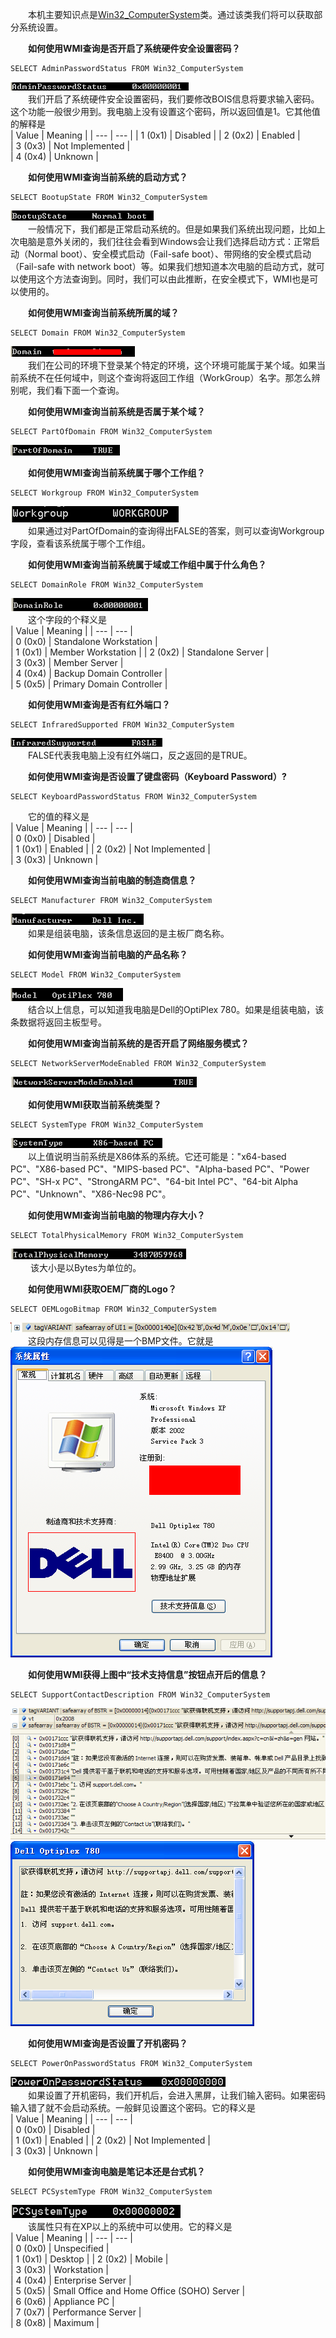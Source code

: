 &emsp;&emsp;本机主要知识点是[Win32_ComputerSystem](http://msdn.microsoft.com/en-us/library/windows/desktop/aa394102(v=vs.85).aspx)类。通过该类我们将可以获取部分系统设置。  

&emsp;&emsp;**如何使用WMI查询是否开启了系统硬件安全设置密码？**  
```
SELECT AdminPasswordStatus FROM Win32_ComputerSystem  
```
![](_v_images/_1521443181_24390.png)  
&emsp;&emsp;我们开启了系统硬件安全设置密码，我们要修改BOIS信息将要求输入密码。这个功能一般很少用到。我电脑上没有设置这个密码，所以返回值是1。它其他值的解释是  
| Value | Meaning |
| --- | --- |
| 1 (0x1) | Disabled |
| 2 (0x2) | Enabled |  
| 3 (0x3) | Not Implemented |  
| 4 (0x4) | Unknown |  

&emsp;&emsp;**如何使用WMI查询当前系统的启动方式？**  
```
SELECT BootupState FROM Win32_ComputerSystem  
```
![](_v_images/_1521443514_8210.png)  
&emsp;&emsp;一般情况下，我们都是正常启动系统的。但是如果我们系统出现问题，比如上次电脑是意外关闭的，我们往往会看到Windows会让我们选择启动方式：正常启动（Normal boot）、安全模式启动（Fail-safe boot）、带网络的安全模式启动（Fail-safe with network boot）等。如果我们想知道本次电脑的启动方式，就可以使用这个方法查询到。同时，我们可以由此推断，在安全模式下，WMI也是可以使用的。  
  
&emsp;&emsp;**如何使用WMI查询当前系统所属的域？**
```
SELECT Domain FROM Win32_ComputerSystem  
```
![](_v_images/_1521443554_29423.png)  
&emsp;&emsp;我们在公司的环境下登录某个特定的环境，这个环境可能属于某个域。如果当前系统不在任何域中，则这个查询将返回工作组（WorkGroup）名字。那怎么辨别呢，我们看下面一个查询。  

&emsp;&emsp;**如何使用WMI查询当前系统是否属于某个域？**  
```
SELECT PartOfDomain FROM Win32_ComputerSystem  
```
![](_v_images/_1521443605_11658.png)  

&emsp;&emsp;**如何使用WMI查询当前系统属于哪个工作组？**  
```
SELECT Workgroup FROM Win32_ComputerSystem 
```
![](_v_images/_1521443634_19287.png)  
&emsp;&emsp;如果通过对PartOfDomain的查询得出FALSE的答案，则可以查询Workgroup字段，查看该系统属于哪个工作组。  

&emsp;&emsp;**如何使用WMI查询当前系统属于域或工作组中属于什么角色？**  
```
SELECT DomainRole FROM Win32_ComputerSystem  
```
![](_v_images/_1521443670_4994.png)  
&emsp;&emsp;这个字段的个释义是  
| Value | Meaning |
| --- | --- |  
| 0 (0x0) | Standalone Workstation |  
| 1 (0x1) | Member Workstation |
| 2 (0x2) | Standalone Server |  
| 3 (0x3) | Member Server |  
| 4 (0x4) | Backup Domain Controller |  
| 5 (0x5) | Primary Domain Controller |  

&emsp;&emsp;**如何使用WMI查询是否有红外端口？**  
```
SELECT InfraredSupported FROM Win32_ComputerSystem  
```
![](_v_images/_1521444776_30463.png)  
&emsp;&emsp;FALSE代表我电脑上没有红外端口，反之返回的是TRUE。  

&emsp;&emsp;**如何使用WMI查询是否设置了键盘密码（Keyboard Password）?**  
```
SELECT KeyboardPasswordStatus FROM Win32_ComputerSystem  
```
&emsp;&emsp;它的值的释义是  
| Value | Meaning |
| --- | --- |  
| 0 (0x0) | Disabled |  
| 1 (0x1) | Enabled |
| 2 (0x2) | Not Implemented |  
| 3 (0x3) | Unknown |  

&emsp;&emsp;**如何使用WMI查询当前电脑的制造商信息？**  
```
SELECT Manufacturer FROM Win32_ComputerSystem  
```
![](_v_images/_1521444891_30331.png)  
&emsp;&emsp;如果是组装电脑，该条信息返回的是主板厂商名称。  


&emsp;&emsp;**如何使用WMI查询当前电脑的产品名称？**  
```
SELECT Model FROM Win32_ComputerSystem 
```
![](_v_images/_1521444976_8285.png)  
&emsp;&emsp;结合以上信息，可以知道我电脑是Dell的OptiPlex 780。如果是组装电脑，该条数据将返回主板型号。   


&emsp;&emsp;**如何使用WMI查询当前系统的是否开启了网络服务模式？**  
```
SELECT NetworkServerModeEnabled FROM Win32_ComputerSystem  
```
![](_v_images/_1521445034_30504.png)  

&emsp;&emsp;**如何使用WMI获取当前系统类型？**  
```
SELECT SystemType FROM Win32_ComputerSystem 
```
![](_v_images/_1521445066_19744.png)  
&emsp;&emsp;以上值说明当前系统是X86体系的系统。它还可能是："x64-based PC"、"X86-based PC"、"MIPS-based PC"、"Alpha-based PC"、"Power PC"、"SH-x PC"、"StrongARM PC"、"64-bit Intel PC"、"64-bit Alpha PC"、"Unknown"、"X86-Nec98 PC"。  


&emsp;&emsp;**如何使用WMI查询当前电脑的物理内存大小？**  
```
SELECT TotalPhysicalMemory FROM Win32_ComputerSystem 
```
![](_v_images/_1521445106_29982.png)  
&emsp;&emsp; 该大小是以Bytes为单位的。  


&emsp;&emsp;**如何使用WMI获取OEM厂商的Logo？**  
```
SELECT OEMLogoBitmap FROM Win32_ComputerSystem  
```
![](_v_images/_1521445154_5289.png)  
&emsp;&emsp;这段内存信息可以见得是一个BMP文件。它就是  
![](_v_images/_1521445176_28647.png)  


&emsp;&emsp;**如何使用WMI获得上图中“技术支持信息”按钮点开后的信息？**  
```
SELECT SupportContactDescription FROM Win32_ComputerSystem  
```
![](_v_images/_1521445214_28477.png)  
![](_v_images/_1521445226_16891.png)  


&emsp;&emsp;**如何使用WMI查询是否设置了开机密码？**  
```
SELECT PowerOnPasswordStatus FROM Win32_ComputerSystem  
```
![](_v_images/_1521445255_2994.png)  
&emsp;&emsp;如果设置了开机密码，我们开机后，会进入黑屏，让我们输入密码。如果密码输入错了就不会启动系统。一般鲜见设置这个密码。它的释义是  
| Value | Meaning |
| --- | --- |  
| 0 (0x0) | Disabled |  
| 1 (0x1) | Enabled |
| 2 (0x2) | Not Implemented |  
| 3 (0x3) | Unknown |    


&emsp;&emsp;**如何使用WMI查询电脑是笔记本还是台式机？**  
```
SELECT PCSystemType FROM Win32_ComputerSystem 
```
![](_v_images/_1521445316_3110.png)  
&emsp;&emsp;该属性只有在XP以上的系统中可以使用。它的释义是  
| Value | Meaning |
| --- | --- |  
| 0 (0x0) | Unspecified |  
| 1 (0x1) | Desktop |
| 2 (0x2) | Mobile |  
| 3 (0x3) | Workstation |  
| 4 (0x4) | Enterprise Server |  
| 5 (0x5) | Small Office and Home Office (SOHO) Server |  
| 6 (0x6) | Appliance PC |    
| 7 (0x7) | Performance Server |    
| 8 (0x8) | Maximum |     
